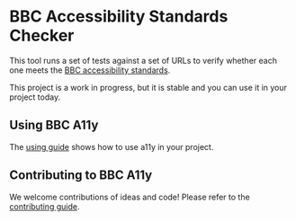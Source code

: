
# BBC Accessibility Standards Checker

This tool runs a set of tests against a set of URLs to verify whether each one
meets the [BBC accessibility
standards](http://www.bbc.co.uk/guidelines/futuremedia/accessibility/).

This project is a work in progress, but it is stable and you can use it in your
project today.

## Using BBC A11y

The [using guide](USING.md) shows how to use a11y in your project.

## Contributing to BBC A11y

We welcome contributions of ideas and code! Please refer to the
[contributing guide](CONTRIBUTING.md).
